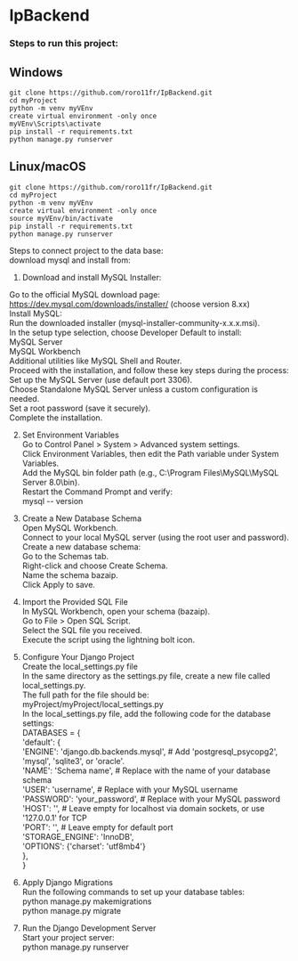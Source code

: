 # IpBackend  
### Steps to run this project:

## Windows
```git clone https://github.com/roro11fr/IpBackend.git```\
```cd myProject```\
```python -m venv myVEnv```\
```create virtual environment -only once```\
```myVEnv\Scripts\activate```\
```pip install -r requirements.txt```\
```python manage.py runserver```

## Linux/macOS
```git clone https://github.com/roro11fr/IpBackend.git```\
```cd myProject```\
```python -m venv myVEnv```\
```create virtual environment -only once```\
```source myVEnv/bin/activate```\
```pip install -r requirements.txt```\
```python manage.py runserver```

Steps to connect project to the data base:   
download mysql and install from:  
1. Download and install MySQL Installer:  
  
Go to the official MySQL download page:  
https://dev.mysql.com/downloads/installer/ (choose version 8.xx)  
Install MySQL:  
Run the downloaded installer (mysql-installer-community-x.x.x.msi).  
In the setup type selection, choose Developer Default to install:  
MySQL Server  
MySQL Workbench  
Additional utilities like MySQL Shell and Router.  
Proceed with the installation, and follow these key steps during the process:  
Set up the MySQL Server (use default port 3306).  
Choose Standalone MySQL Server unless a custom configuration is needed.  
Set a root password (save it securely).  
Complete the installation. 

2. Set Environment Variables  
Go to Control Panel > System > Advanced system settings.  
Click Environment Variables, then edit the Path variable under System Variables.  
Add the MySQL bin folder path (e.g., C:\Program Files\MySQL\MySQL Server 8.0\bin).  
Restart the Command Prompt and verify:  
mysql -- version  

3. Create a New Database Schema  
Open MySQL Workbench.  
Connect to your local MySQL server (using the root user and password).  
Create a new database schema:  
Go to the Schemas tab.  
Right-click and choose Create Schema.  
Name the schema bazaip.  
Click Apply to save.  

4. Import the Provided SQL File  
In MySQL Workbench, open your schema (bazaip).  
Go to File > Open SQL Script.  
Select the SQL file you received.  
Execute the script using the lightning bolt icon.  

5. Configure Your Django Project  
Create the local_settings.py file  
In the same directory as the settings.py file, create a new file called local_settings.py.  
The full path for the file should be: myProject/myProject/local_settings.py  
In the local_settings.py file, add the following code for the database settings:  
DATABASES = {  
    'default': {  
        'ENGINE': 'django.db.backends.mysql',  # Add 'postgresql_psycopg2', 'mysql', 'sqlite3', or 'oracle'.  
        'NAME': 'Schema name',  # Replace with the name of your database schema  
        'USER': 'username',  # Replace with your MySQL username  
        'PASSWORD': 'your_password',  # Replace with your MySQL password  
        'HOST': '',  # Leave empty for localhost via domain sockets, or use '127.0.0.1' for TCP  
        'PORT': '',  # Leave empty for default port  
        'STORAGE_ENGINE': 'InnoDB',  
        'OPTIONS': {'charset': 'utf8mb4'}  
    },  
}  

6. Apply Django Migrations  
Run the following commands to set up your database tables:  
python manage.py makemigrations  
python manage.py migrate  

7. Run the Django Development Server  
Start your project server:  
python manage.py runserver  
